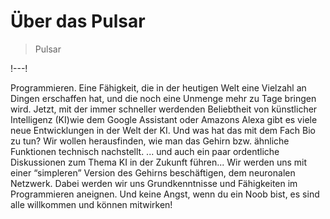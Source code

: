 # Über das Pulsar

> Pulsar

!---!

Programmieren.
Eine Fähigkeit, die in der heutigen Welt eine Vielzahl an Dingen erschaffen hat, und die noch eine Unmenge mehr zu Tage bringen wird. Jetzt, mit der immer schneller werdenden Beliebtheit von künstlicher Intelligenz (KI)wie dem Google Assistant oder Amazons Alexa gibt es viele neue Entwicklungen in der Welt der KI. Und was hat das mit dem Fach Bio zu tun? Wir wollen herausfinden, wie man das Gehirn bzw. ähnliche Funktionen
technisch nachstellt.
... und auch ein paar ordentliche Diskussionen zum Thema KI in der Zukunft führen...
Wir werden uns mit einer “simpleren” Version des Gehirns beschäftigen, dem neuronalen Netzwerk. Dabei werden wir uns Grundkenntnisse und Fähigkeiten
im Programmieren aneignen. Und keine Angst, wenn du ein Noob bist, es sind alle willkommen und können mitwirken!
